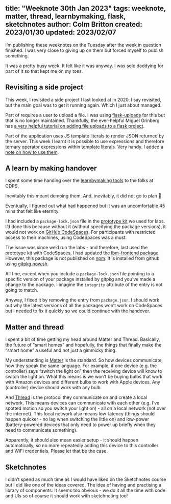 title: "Weeknote 30th Jan 2023"
tags: weeknote, matter, thread, learnbymaking, flask, sketchnotes
author: Colm Britton
created: 2023/01/30
updated: 2023/02/07
--------------------

I’m publishing these weeknotes on the Tuesday after the week in question finished. I was very close to giving up on them but forced myself to publish something.

It was a pretty busy week. It felt like it was anyway. I was solo daddying for part of it so that kept me on my toes.

## Revisiting a side project

This week, I revisited a side project I last looked at in 2020. I say revisited, but the main goal was to get it running again. Which I just about managed.

Part of requires a user to upload a file. I was using [flask-uploads](https://pypi.org/project/Flask-Uploads/) for this but that is no longer maintained. Thankfully, the ever-helpful Miguel Grinberg has [a very helpful tutorial on adding file uploads to a flask project](https://blog.miguelgrinberg.com/post/handling-file-uploads-with-flask).

Part of the application uses JS template literals to render JSON returned by the server. This week I learnt it is possible to use expressions and therefore ternary operator expressions within template literals. Very handy. I added [a note on how to use them](https://colmjude.com/notes/snippet/js-snippets/).

## A learn by making handover

I spent some time handing over the [learnbymaking tools](https://learnbymaking.wales/en/updates/2022/12/21/making-tools-for-learn-by-making.html) to the folks at CDPS.

Inevitably this meant demoing them. And, inevitably, it did not go to plan 🫣

Eventually, I figured out what had happened but it was an uncomfortable 45 mins that felt like eternity.

I had included a `package-lock.json` file in the [prototype kit](https://github.com/learnbymakingwales/lbm-prototype-kit) we used for labs. I’d done this because without it (without specifying the package versions), it would not work on [GitHub CodeSpaces](https://github.com/features/codespaces). For participants with restricted access to their machines, using CodeSpaces was a must.

The issue was since we’d run the labs - and therefore, last used the prototype kit with CodeSpaces, I had updated the [lbm-frontend package](https://github.com/learnbymakingwales/lbm-frontend). However, this package is not published on [npm](https://www.npmjs.com/). It is installed from github using [gitpkg.now.sh](https://gitpkg.vercel.app/).

All fine, except when you include a `package-lock.json` file pointing to a specific version of your package installed by gitpkg and you’ve made a change to the package. I imagine the `integrity` attribute of the entry is not going to match.

Anyway, I fixed it by removing the entry from `package.json`. I should work out why the latest versions of all the packages won’t work on CodeSpaces but I needed to fix it quickly so we could continue with the handover.

## Matter and thread

I spent a bit of time getting my head around Matter and Thread. Basically, the future of "smart homes" and hopefully, the things that finally make the “smart home” a useful and not just a gimmicky thing.

My understanding is [Matter](https://www.theverge.com/23390726/matter-smart-home-faq-questions-answers) is the standard. So how devices communicate, how they speak the same language. For example, if one device (e.g. the controller) says “switch the light on” then the receiving device will know to switch the light on. What this means is we won’t be buying bulbs that work with Amazon devices and different bulbs to work with Apple devices. Any (controller) device should work with any bulb.

And [Thread](https://www.theverge.com/23165855/thread-smart-home-protocol-matter-apple-google-interview) is the protocol they communicate on and create a local network. This means devices can communicate with each other (e.g. I’ve spotted motion so you switch your light on) - all on a local network (not over the internet). This local network also means low-latency (things should happen quicker - no lag when switching the little on) and low-power (battery-powered devices that only need to power up briefly when they need to communicate something).

Apparently, it should also mean easier setup - it should happen automatically, so no more repeatedly adding this device to this controller and WiFi credentials. Please let that be the case.

## Sketchnotes

I didn’t spend as much time as I would have liked on the Sketchnotes course but I did like one of the ideas covered. The idea of having and practising a library of components. It seems too obvious - we do it all the time with code and UIs so of course it should work with sketchnoting too!
